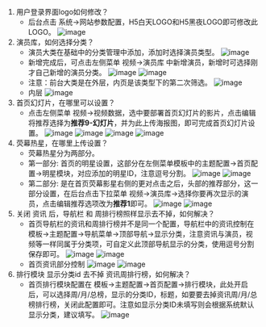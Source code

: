 ﻿1. 用户登录界面logo如何修改？
    - 后台点击 系统->网站参数配置，H5白天LOGO和H5黑夜LOGO即可修改此LOGO。
    ![image](https://user-images.githubusercontent.com/87507543/152815545-9a3b1c67-5333-4083-b7d6-b08586cd778f.png)
2. 演员库，如何选择分类？
   - 演员大类在基础中的分类管理中添加，添加时选择演员类型。
   ![image](https://user-images.githubusercontent.com/87507543/152815433-916d4610-42ee-42f4-a313-9283ae42cdec.png)
   - 新增完成后，可点击左侧菜单 视频->演员库 中新增演员，新增时可选择刚才自己新增的演员分类。
   ![image](https://user-images.githubusercontent.com/87507543/152814908-38371fd0-49a5-4d2c-b8db-da03494098f1.png)
   ![image](https://user-images.githubusercontent.com/87507543/152815266-0e09cea3-48ae-497a-9368-db4a316325c1.png)
   - 注意：前台大类是在外层，内页是该类型下的第二次筛选。
   ![image](https://user-images.githubusercontent.com/87507543/152819268-208016e8-d222-4226-a6c3-9392589d423c.png)
   - 内层
   ![image](https://user-images.githubusercontent.com/87507543/152813959-fcfb072f-e80b-4d7b-9f66-5c05480763b4.png)
3. 首页幻灯片，在哪里可以设置？
   - 点击左侧菜单 视频->视频数据，选中要部署首页幻灯片的影片，点击编辑将推荐选择为**推荐9-幻灯片**，并为此上传海报图，即可完成首页幻灯片设置。
   ![image](https://user-images.githubusercontent.com/87507543/152816648-f6795a30-74d3-4efb-be06-326215cb5eac.png)
   ![image](https://user-images.githubusercontent.com/87507543/152817000-8935e29d-dc65-48dc-8136-52cb6f1c4c2f.png)
   ![image](https://user-images.githubusercontent.com/87507543/152817125-34416f93-f2a9-4cfa-b446-f674afbecb04.png)
   ![image](https://user-images.githubusercontent.com/87507543/152817219-c5a8b28f-7d19-4b7f-8650-0a9e154ddd19.png)
4. 荧幕热星，在哪里上传设置？
   - 荧幕热星分为两部分。
   - 第一部分: 首页的明星设置，这部分在左侧菜单模板中的主题配置->首页配置->明星模块，对应添加的明星ID，注意逗号分割。
   ![image](https://user-images.githubusercontent.com/87507543/152816246-c2fef93a-93f1-4e11-b97c-cd48c693a457.png)
   ![image](https://user-images.githubusercontent.com/87507543/152816300-fc1f2d62-ff04-46c5-8d43-026ee675aa96.png)
   - 第二部分: 是在首页荧幕影星右侧的更对点击之后，头部的推荐部分，这一部分设置，在后台点击下拉菜单 视频->演员库->选择你要再次显示的演员，点击编辑推荐选项改为**推荐1**即可。
   ![image](https://user-images.githubusercontent.com/87507543/152816007-de0d6ed7-d6c5-43e5-b20f-ab5d365cd596.png)
   ![image](https://user-images.githubusercontent.com/87507543/152816123-b63b4608-5fa3-4f6c-b041-ebfb1c48e57c.png)
5. 关闭 资讯 后，导航栏 和 周排行榜照样显示去不掉，如何解决？
   - 首页导航栏的资讯和周排行榜并不是同一个配置，导航栏中的资讯控制在 模板->主题配置->导航菜单->顶部导航->显示分类，注意资讯与演员，视频等一样同属于分类项，可自定义此顶部导航显示的分类，使用逗号分割保存即可。
   ![image](https://user-images.githubusercontent.com/87507543/152817552-fd29df64-12d3-4f80-aba2-83e953dc2572.png)
   ![image](https://user-images.githubusercontent.com/87507543/152817648-e019f3b7-24ed-4c9b-af2b-e8ff9721b549.png)
   - 首页资讯部分控制
   ![image](https://user-images.githubusercontent.com/87507543/152817969-b3a76cd8-441b-4582-a073-87e34f6ecd28.png)
   ![image](https://user-images.githubusercontent.com/87507543/152818103-45c1dff9-54ee-4aa4-9c7d-a992b476c7c0.png)
6. 排行模块 显示分类id 去不掉 资讯周排行榜，如何解决？
   - 首页排行模块配置在 模板->主题配置->首页配置->排行模块，此处开启后，可以选择周/月/总榜，显示的分类ID，标题，如要要去掉资讯周/月/总榜排行榜，关闭此配置即可。注意如显示分类ID未填写则会根据系统默认显示分类，建议填写。
   ![image](https://user-images.githubusercontent.com/87507543/152818590-3363a580-4a50-4621-97e3-b488321b8e3b.png)
